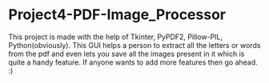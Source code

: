 # Project4-PDF-Image_Processor

This project is made with the help of Tkinter, PyPDF2, Pillow-PIL, Python(obviously).
This GUI helps a person to extract all the letters or words from the pdf and even lets you save all the images present in it which is quite a handy feature.
If anyone wants to add more features then go ahead. :)
